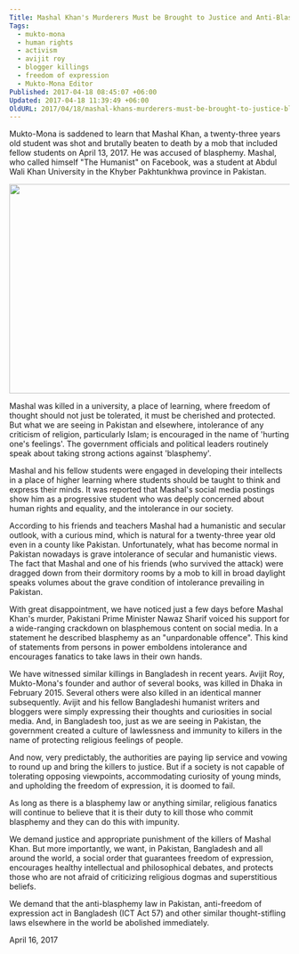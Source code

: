 ```yaml
---
Title: Mashal Khan's Murderers Must be Brought to Justice and Anti-Blasphemy Laws Must be Abolished
Tags:
  - mukto-mona
  - human rights
  - activism
  - avijit roy
  - blogger killings
  - freedom of expression
  - Mukto-Mona Editor
Published: 2017-04-18 08:45:07 +06:00
Updated: 2017-04-18 11:39:49 +06:00
OldURL: 2017/04/18/mashal-khans-murderers-must-be-brought-to-justice-blasphemy-or-laws-alike-must-be-abolished/
---
```


Mukto-Mona is saddened to learn that Mashal Khan, a twenty-three years old student was shot and brutally beaten to death by a mob that included fellow students on April 13, 2017.  He was accused of blasphemy.  Mashal, who called himself "The Humanist" on Facebook, was a student at Abdul Wali Khan University in the Khyber Pakhtunkhwa province in Pakistan.

<a href="https://enblog.muktomona.com/2017/04/18/mashal-khans-murderers-must-be-brought-to-justice-blasphemy-or-laws-alike-must-be-abolished/mashal-khan/" rel="attachment wp-att-5211"><img src="/wp-content/uploads/2017/04/Mashal-Khan.gif" alt="" width="669" height="376" class="aligncenter size-full wp-image-5211" /></a>
  
Mashal was killed in a university, a place of learning, where freedom of thought should not just be tolerated, it must be cherished and protected.  But what we are seeing in Pakistan and elsewhere, intolerance of any criticism of religion, particularly Islam; is encouraged in the name of 'hurting one's feelings'.  The government officials and political leaders routinely speak about taking strong actions against 'blasphemy'.

Mashal and his fellow students were engaged in developing their intellects in a place of higher learning where students should be taught to think and express their minds.  It was reported that Mashal's social media postings show him as a progressive student who was deeply concerned about human rights and equality, and the intolerance in our society. 

According to his friends and teachers Mashal had a humanistic and secular outlook, with a curious mind, which is natural for a twenty-three year old even in a county like Pakistan.  Unfortunately, what has become normal in Pakistan nowadays is grave intolerance of secular and humanistic views.  The fact that Mashal and one of his friends (who survived the attack) were dragged down from their dormitory rooms by a mob to kill in broad daylight speaks volumes about the grave condition of intolerance prevailing in Pakistan.  

With great disappointment, we have noticed just a few days before Mashal Khan's murder, Pakistani Prime Minister Nawaz Sharif voiced his support for a wide-ranging crackdown on blasphemous content on social media.  In a statement he described blasphemy as an "unpardonable offence".  This kind of statements from persons in power emboldens intolerance and encourages fanatics to take laws in their own hands.  

We have witnessed similar killings in Bangladesh in recent years.  Avijit Roy, Mukto-Mona's founder and author of several books, was killed in Dhaka in February 2015.  Several others were also killed in an identical manner subsequently.  Avijit and his fellow Bangladeshi humanist writers and bloggers were simply expressing their thoughts and curiosities in social media.   And, in Bangladesh too, just as we are seeing in Pakistan, the government created a culture of lawlessness and immunity to killers in the name of protecting religious feelings of people.  

And now, very predictably, the authorities are paying lip service and vowing to round up and bring the killers to justice.  But if a society is not capable of tolerating opposing viewpoints, accommodating curiosity of young minds, and upholding the freedom of expression, it is doomed to fail.  

As long as there is a blasphemy law or anything similar, religious fanatics will continue to believe that it is their duty to kill those who commit blasphemy and they can do this with impunity. 

We demand justice and appropriate punishment of the killers of Mashal Khan.  But more importantly, we want, in Pakistan, Bangladesh and all around the world, a social order that guarantees freedom of expression, encourages healthy intellectual and philosophical debates, and protects those who are not afraid of criticizing religious dogmas and superstitious beliefs.  

We demand that the anti-blasphemy law in Pakistan, anti-freedom of expression act in Bangladesh (ICT Act 57) and other similar thought-stifling laws elsewhere in the world be abolished immediately.

April 16, 2017

